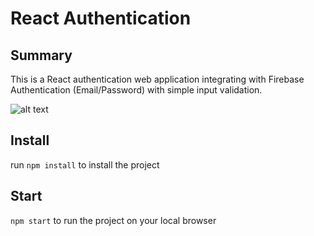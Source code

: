 # React Authentication
 
## Summary
This is a React authentication web application integrating with Firebase Authentication (Email/Password) with simple input validation. </br>

![alt text](https://firebase.google.com/docs/reference/rest/auth#section-create-email-password)

## Install
run ```npm install``` to install the project
 
## Start 
```npm start``` to run the project on your local browser
